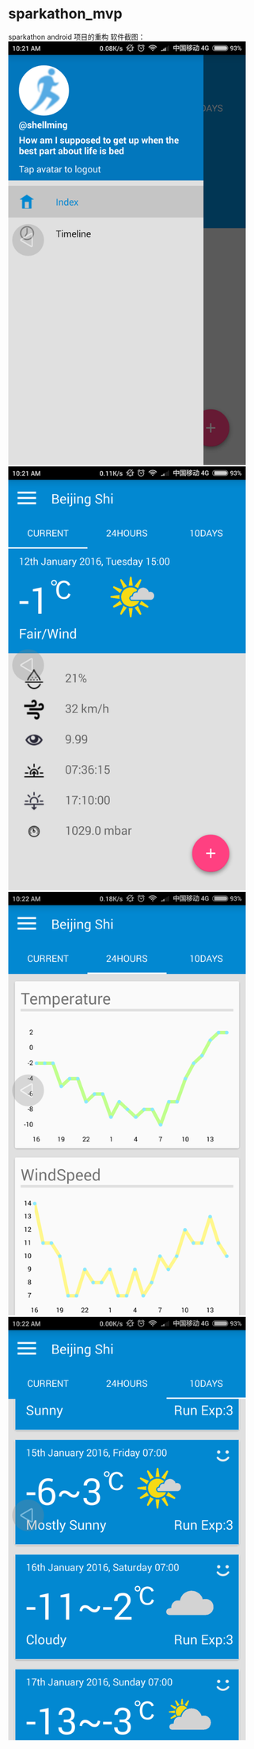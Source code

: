 # sparkathon_mvp
sparkathon android 项目的重构
软件截图：<br>
<img src="https://raw.githubusercontent.com/shellming/sparkathon_mvp/master/img/Screenshot_2016-03-02-10-21-41_com.shellming.sparkathon_mvp.png" width="480">
<img src="https://raw.githubusercontent.com/shellming/sparkathon_mvp/master/img/Screenshot_2016-03-02-10-21-56_com.shellming.sparkathon_mvp.png" width="480">
<img src="https://raw.githubusercontent.com/shellming/sparkathon_mvp/master/img/Screenshot_2016-03-02-10-22-03_com.shellming.sparkathon_mvp.png" width="480">
<img src="https://raw.githubusercontent.com/shellming/sparkathon_mvp/master/img/Screenshot_2016-03-02-10-22-10_com.shellming.sparkathon_mvp.png" width="480">
